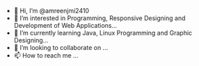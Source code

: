 - 👋 Hi, I’m @amreenjmi2410
- 👀 I’m interested in Programming, Responsive Designing and Development of Web Applications...
- 🌱 I’m currently learning Java, Linux Programming and Graphic Designing...
- 💞️ I’m looking to collaborate on ...
- 📫 How to reach me ...

<!---
amreenjmi2410/amreenjmi2410 is a ✨ special ✨ repository because its `README.md` (this file) appears on your GitHub profile.
You can click the Preview link to take a look at your changes.
--->
